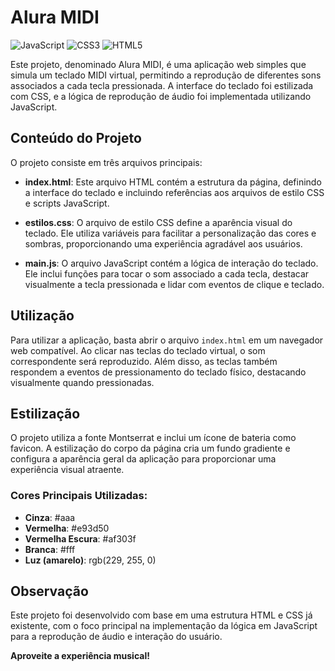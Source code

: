 # Alura MIDI 
![JavaScript](https://img.shields.io/badge/JavaScript-F7DF1E?style=for-the-badge&logo=javascript&logoColor=black)
![CSS3](https://img.shields.io/badge/CSS3-1572B6?style=for-the-badge&logo=css3&logoColor=white)
![HTML5](https://img.shields.io/badge/HTML5-E34F26?style=for-the-badge&logo=html5&logoColor=white)

Este projeto, denominado Alura MIDI, é uma aplicação web simples que simula um teclado MIDI virtual, permitindo a reprodução de diferentes sons associados a cada tecla pressionada. A interface do teclado foi estilizada com CSS, e a lógica de reprodução de áudio foi implementada utilizando JavaScript.

## Conteúdo do Projeto

O projeto consiste em três arquivos principais:

- **index.html**: Este arquivo HTML contém a estrutura da página, definindo a interface do teclado e incluindo referências aos arquivos de estilo CSS e scripts JavaScript.

- **estilos.css**: O arquivo de estilo CSS define a aparência visual do teclado. Ele utiliza variáveis para facilitar a personalização das cores e sombras, proporcionando uma experiência agradável aos usuários.

- **main.js**: O arquivo JavaScript contém a lógica de interação do teclado. Ele inclui funções para tocar o som associado a cada tecla, destacar visualmente a tecla pressionada e lidar com eventos de clique e teclado.

## Utilização

Para utilizar a aplicação, basta abrir o arquivo `index.html` em um navegador web compatível. Ao clicar nas teclas do teclado virtual, o som correspondente será reproduzido. Além disso, as teclas também respondem a eventos de pressionamento do teclado físico, destacando visualmente quando pressionadas.

## Estilização

O projeto utiliza a fonte Montserrat e inclui um ícone de bateria como favicon. A estilização do corpo da página cria um fundo gradiente e configura a aparência geral da aplicação para proporcionar uma experiência visual atraente.

### Cores Principais Utilizadas:

- **Cinza**: #aaa
- **Vermelha**: #e93d50
- **Vermelha Escura**: #af303f
- **Branca**: #fff
- **Luz (amarelo)**: rgb(229, 255, 0)

## Observação

Este projeto foi desenvolvido com base em uma estrutura HTML e CSS já existente, com o foco principal na implementação da lógica em JavaScript para a reprodução de áudio e interação do usuário.

**Aproveite a experiência musical!**
